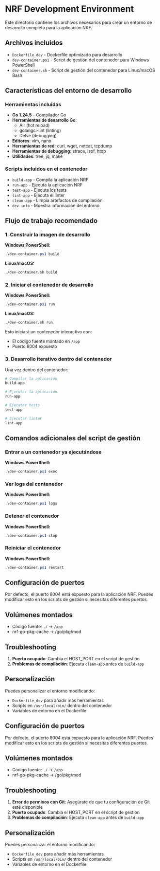 # NRF Development Environment

Este directorio contiene los archivos necesarios para crear un entorno de desarrollo completo para la aplicación NRF.

## Archivos incluidos

- `Dockerfile_dev` - Dockerfile optimizado para desarrollo
- `dev-container.ps1` - Script de gestión del contenedor para Windows PowerShell
- `dev-container.sh` - Script de gestión del contenedor para Linux/macOS Bash

## Características del entorno de desarrollo

### Herramientas incluidas

- **Go 1.24.5** - Compilador Go
- **Herramientas de desarrollo Go**:
  - Air (hot reload)
  - golangci-lint (linting)
  - Delve (debugging)
- **Editores**: vim, nano
- **Herramientas de red**: curl, wget, netcat, tcpdump
- **Herramientas de debugging**: strace, lsof, htop
- **Utilidades**: tree, jq, make

### Scripts incluidos en el contenedor

- `build-app` - Compila la aplicación NRF
- `run-app` - Ejecuta la aplicación NRF
- `test-app` - Ejecuta los tests
- `lint-app` - Ejecuta el linter
- `clean-app` - Limpia artefactos de compilación
- `dev-info` - Muestra información del entorno

## Flujo de trabajo recomendado

### 1. Construir la imagen de desarrollo

**Windows PowerShell:**
```powershell
.\dev-container.ps1 build
```

**Linux/macOS:**
```bash
./dev-container.sh build
```

### 2. Iniciar el contenedor de desarrollo

**Windows PowerShell:**
```powershell
.\dev-container.ps1 run
```

**Linux/macOS:**
```bash
./dev-container.sh run
```

Esto iniciará un contenedor interactivo con:
- El código fuente montado en `/app`
- Puerto 8004 expuesto

### 3. Desarrollo iterativo dentro del contenedor

Una vez dentro del contenedor:

```bash
# Compilar la aplicación
build-app

# Ejecutar la aplicación
run-app

# Ejecutar tests
test-app

# Ejecutar linter
lint-app
```

## Comandos adicionales del script de gestión

### Entrar a un contenedor ya ejecutándose
**Windows PowerShell:**
```powershell
.\dev-container.ps1 exec
```

### Ver logs del contenedor
**Windows PowerShell:**
```powershell
.\dev-container.ps1 logs
```

### Detener el contenedor
**Windows PowerShell:**
```powershell
.\dev-container.ps1 stop
```

### Reiniciar el contenedor
**Windows PowerShell:**
```powershell
.\dev-container.ps1 restart
```

## Configuración de puertos

Por defecto, el puerto 8004 está expuesto para la aplicación NRF. Puedes modificar esto en los scripts de gestión si necesitas diferentes puertos.

## Volúmenes montados

- Código fuente: `./` → `/app`
- nrf-go-pkg-cache → /go/pkg/mod


## Troubleshooting

1. **Puerto ocupado**: Cambia el HOST_PORT en el script de gestión
2. **Problemas de compilación**: Ejecuta `clean-app` antes de `build-app`

## Personalización

Puedes personalizar el entorno modificando:
- `Dockerfile_dev` para añadir más herramientas
- Scripts en `/usr/local/bin/` dentro del contenedor
- Variables de entorno en el Dockerfile
## Configuración de puertos

Por defecto, el puerto 8004 está expuesto para la aplicación NRF. Puedes modificar esto en los scripts de gestión si necesitas diferentes puertos.

## Volúmenes montados

- Código fuente: `./` → `/app`
- nrf-go-pkg-cache → /go/pkg/mod


## Troubleshooting

1. **Error de permisos con Git**: Asegúrate de que tu configuración de Git esté disponible
2. **Puerto ocupado**: Cambia el HOST_PORT en el script de gestión
3. **Problemas de compilación**: Ejecuta `clean-app` antes de `build-app`

## Personalización

Puedes personalizar el entorno modificando:
- `Dockerfile_dev` para añadir más herramientas
- Scripts en `/usr/local/bin/` dentro del contenedor
- Variables de entorno en el Dockerfile
